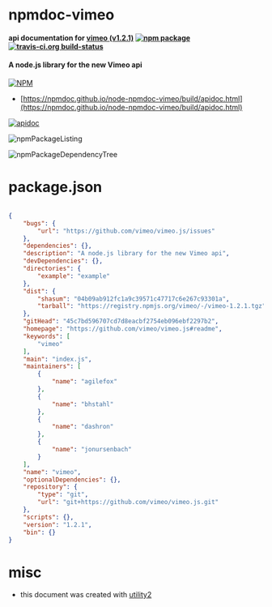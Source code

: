 # npmdoc-vimeo

#### api documentation for  [vimeo (v1.2.1)](https://github.com/vimeo/vimeo.js#readme)  [![npm package](https://img.shields.io/npm/v/npmdoc-vimeo.svg?style=flat-square)](https://www.npmjs.org/package/npmdoc-vimeo) [![travis-ci.org build-status](https://api.travis-ci.org/npmdoc/node-npmdoc-vimeo.svg)](https://travis-ci.org/npmdoc/node-npmdoc-vimeo)

#### A node.js library for the new Vimeo api

[![NPM](https://nodei.co/npm/vimeo.png?downloads=true&downloadRank=true&stars=true)](https://www.npmjs.com/package/vimeo)

- [https://npmdoc.github.io/node-npmdoc-vimeo/build/apidoc.html](https://npmdoc.github.io/node-npmdoc-vimeo/build/apidoc.html)

[![apidoc](https://npmdoc.github.io/node-npmdoc-vimeo/build/screenCapture.buildCi.browser.%252Ftmp%252Fbuild%252Fapidoc.html.png)](https://npmdoc.github.io/node-npmdoc-vimeo/build/apidoc.html)

![npmPackageListing](https://npmdoc.github.io/node-npmdoc-vimeo/build/screenCapture.npmPackageListing.svg)

![npmPackageDependencyTree](https://npmdoc.github.io/node-npmdoc-vimeo/build/screenCapture.npmPackageDependencyTree.svg)



# package.json

```json

{
    "bugs": {
        "url": "https://github.com/vimeo/vimeo.js/issues"
    },
    "dependencies": {},
    "description": "A node.js library for the new Vimeo api",
    "devDependencies": {},
    "directories": {
        "example": "example"
    },
    "dist": {
        "shasum": "04b09ab912fc1a9c39571c47717c6e267c93301a",
        "tarball": "https://registry.npmjs.org/vimeo/-/vimeo-1.2.1.tgz"
    },
    "gitHead": "45c7bd596707cd7d8eacbf2754eb096ebf2297b2",
    "homepage": "https://github.com/vimeo/vimeo.js#readme",
    "keywords": [
        "vimeo"
    ],
    "main": "index.js",
    "maintainers": [
        {
            "name": "agilefox"
        },
        {
            "name": "bhstahl"
        },
        {
            "name": "dashron"
        },
        {
            "name": "jonursenbach"
        }
    ],
    "name": "vimeo",
    "optionalDependencies": {},
    "repository": {
        "type": "git",
        "url": "git+https://github.com/vimeo/vimeo.js.git"
    },
    "scripts": {},
    "version": "1.2.1",
    "bin": {}
}
```



# misc
- this document was created with [utility2](https://github.com/kaizhu256/node-utility2)
